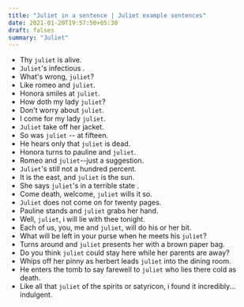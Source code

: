 ```yaml
---
title: "Juliet in a sentence | Juliet example sentences"
date: 2021-01-20T19:57:50+05:30
draft: falses
summary: "Juliet"
---
```

- Thy `juliet` is alive.
- `Juliet`'s infectious .
- What's wrong, `juliet`?
- Like romeo and `juliet`.
- Honora smiles at `juliet`.
- How doth my lady `juliet`?
- Don't worry about `juliet`.
- I come for my lady `juliet`.
- `Juliet` take off her jacket.
- So was `juliet` -- at fifteen.
- He hears only that `juliet` is dead.
- Honora turns to pauline and `juliet`.
- Romeo and `juliet`--just a suggestion.
- `Juliet`'s still not a hundred percent.
- It is the east, and `juliet` is the sun.
- She says `juliet`'s in a terrible state .
- Come death, welcome, `juliet` wills it so.
- `Juliet` does not come on for twenty pages.
- Pauline stands and `juliet` grabs her hand.
- Well, `juliet`, i will lie with thee tonight.
- Each of us, you, me and `juliet`, will do his or her bit.
- What will be left in your purse when he meets his `juliet`?
- Turns around and `juliet` presents her with a brown paper bag.
- Do you think `juliet` could stay here while her parents are away?
- Whips off her pinny as herbert leads `juliet` into the dining room.
- He enters the tomb to say farewell to `juliet` who lies there cold as death.
- Like all that `juliet` of the spirits or satyricon, i found it incredibly... indulgent.
                 
